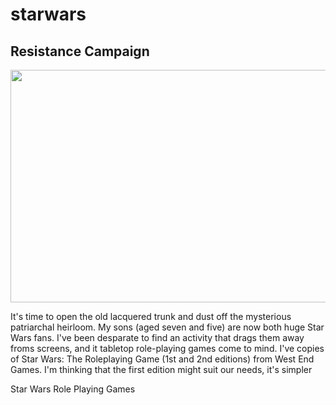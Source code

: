 # starwars

## Resistance Campaign

<img src="https://wyamjw.db.files.1drv.com/y4mpryLleunSi3Vb2NLbO59lCrxpQK2k8CMaUp9c-5oK7qKaW68rSItakVgS4cHmYGWeBnB9Uir4l-E4XcXEobuULMyIiDUHsiD7VMKS_dj_t5yKCCq8Bhttc24gwyWTEKAki3_2bQSgWQwitGOCnNFf0vBVEQ2X9A45HhZQB3bqsykmPHylB-QLzK_RAippc4n?width=849&height=372&cropmode=none" width="849" height="372" />

It's time to open the old lacquered trunk and dust off the mysterious patriarchal heirloom. My sons (aged seven and five) are now both huge Star Wars fans. I've been desparate to find an activity that drags them away froms screens, and it tabletop role-playing games come to mind. I've copies of Star Wars: The Roleplaying Game (1st and 2nd editions) from West End Games. I'm thinking that the first edition might suit our needs, it's simpler


Star Wars Role Playing Games
